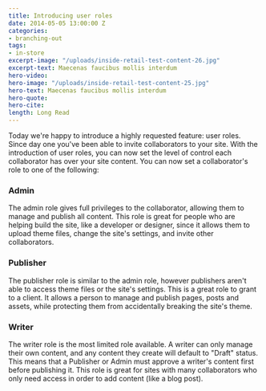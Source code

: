 ```yaml
---
title: Introducing user roles
date: 2014-05-05 13:00:00 Z
categories:
- branching-out
tags:
- in-store
excerpt-image: "/uploads/inside-retail-test-content-26.jpg"
excerpt-text: Maecenas faucibus mollis interdum
hero-video: 
hero-image: "/uploads/inside-retail-test-content-25.jpg"
hero-text: Maecenas faucibus mollis interdum
hero-quote:
hero-cite:
length: Long Read
---
```


Today we're happy to introduce a highly requested feature: user roles. Since day one you've been able to invite collaborators to your site. With the introduction of user roles, you can now set the level of control each collaborator has over your site content. You can now set a collaborator's role to one of the following:

### Admin

The admin role gives full privileges to the collaborator, allowing them to manage and publish all content. This role is great for people who are helping build the site, like a developer or designer, since it allows them to upload theme files, change the site's settings, and invite other collaborators.

### Publisher

The publisher role is similar to the admin role, however publishers aren't able to access theme files or the site's settings. This is a great role to grant to a client. It allows a person to manage and publish pages, posts and assets, while protecting them from accidentally breaking the site's theme.

### Writer

The writer role is the most limited role available. A writer can only manage their own content, and any content they create will default to "Draft" status. This means that a Publisher or Admin must approve a writer's content first before publishing it. This role is great for sites with many collaborators who only need access in order to add content (like a blog post).
